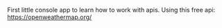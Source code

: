 First little console app to learn how to work with apis.
Using this free api: https://openweathermap.org/